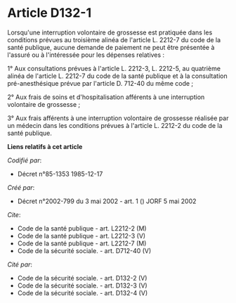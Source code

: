 # Article D132-1

Lorsqu'une interruption volontaire de grossesse est pratiquée dans les conditions prévues au troisième alinéa de l'article L.
2212-7 du code de la santé publique, aucune demande de paiement ne peut être présentée à l'assuré ou à l'intéressée pour les
dépenses relatives : 

1° Aux consultations prévues à l'article L. 2212-3, L. 2212-5, au quatrième alinéa de l'article L. 2212-7 du code de la santé
publique et à la consultation pré-anesthésique prévue par l'article D. 712-40 du même code ; 

2° Aux frais de soins et d'hospitalisation afférents à une interruption volontaire de grossesse ; 

3° Aux frais afférents à une interruption volontaire de grossesse réalisée par un médecin dans les conditions prévues à
l'article L. 2212-2 du code de la santé publique.

**Liens relatifs à cet article**

_Codifié par_:

  - Décret n°85-1353 1985-12-17

_Créé par_:

  - Décret n°2002-799 du 3 mai 2002 - art. 1 () JORF 5 mai 2002

_Cite_:

  - Code de la santé publique - art. L2212-2 (M)
  - Code de la santé publique - art. L2212-3 (V)
  - Code de la santé publique - art. L2212-7 (M)
  - Code de la sécurité sociale. - art. D712-40 (V)

_Cité par_:

  - Code de la sécurité sociale. - art. D132-2 (V)
  - Code de la sécurité sociale. - art. D132-3 (V)
  - Code de la sécurité sociale. - art. D132-4 (V)
